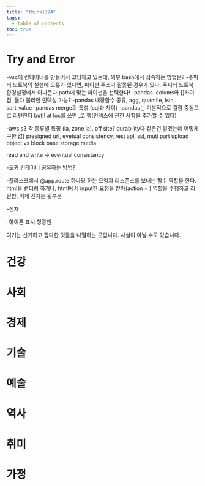 ```yaml
---
title: "think1324"
tags:
  - table of contents
toc: true
---
```



# Try and Error

-vsc에 컨테이너를 만들어서 코딩하고 있는데, 외부 bash에서 접속하는 방법은?
-주피터 노트북의 실행에 오류가 있다면, 파이썬 주소가 잘못된 경우가 있다. 주피터 노트북 환경설정에서 아나콘다 path에 맞는 파이썬을 선택한다! 
-pandas .colums와 []차이점, 둘다 불리언 인덱싱 가능? 
-pandas 내장함수 종류, agg, quantile, isin, sort_value
-pandas merge의 특성 (sql과 차이)
-pandas는 기본적으로 컬럼 중심으로 리턴한다 but!! at loc를 쓰면 ,로 행(인덱스에 관한 사항을 추가할 수 있다)

-aws s3 각 종류별 특징 (ia, zone ia). off site? durability다 같은건 알겠는데 어떻게 구한 값)
presigned url, evetual consistency,
rest apl, ssl,
muti part upload
object vs block base
storage media

read and write -> eventual consistancy


-도커 컨테이너 공유하는 방법?


-플라스크에서 @app.route 하나당 하는 요청과 리스폰스를 보내는 함수 역할을 한다.  html을 랜더링 하거나, html에서 input한 요청을 받아(action = ) 역할을 수행하고 리턴함, 이제 진자는 뒷부분

-진자

-하이픈 표시 형광팬






























여기는 신기하고 잡다한 것들을 나열하는 곳입니다. 사실이 아닐 수도 있습니다.
# 건강



# 사회



# 경제



# 기술

# 예술

# 역사

# 취미

# 가정

